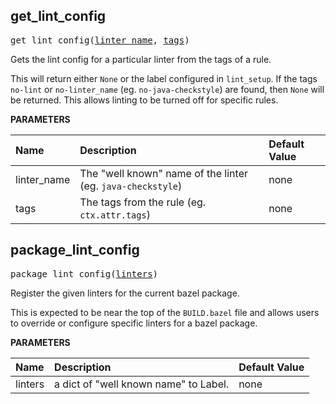 <!-- Generated with Stardoc: http://skydoc.bazel.build -->

<a id="#get_lint_config"></a>

## get_lint_config

<pre>
get_lint_config(<a href="#get_lint_config-linter_name">linter_name</a>, <a href="#get_lint_config-tags">tags</a>)
</pre>

Gets the lint config for a particular linter from the tags of a rule.

This will return either `None` or the label configured in `lint_setup`.
If the tags `no-lint` or `no-linter_name` (eg. `no-java-checkstyle`) are
found, then `None` will be returned. This allows linting to be turned off
for specific rules.


**PARAMETERS**


| Name  | Description | Default Value |
| :------------- | :------------- | :------------- |
| <a id="get_lint_config-linter_name"></a>linter_name |  The "well known" name of the linter (eg. <code>java-checkstyle</code>)   |  none |
| <a id="get_lint_config-tags"></a>tags |  The tags from the rule (eg. <code>ctx.attr.tags</code>)   |  none |


<a id="#package_lint_config"></a>

## package_lint_config

<pre>
package_lint_config(<a href="#package_lint_config-linters">linters</a>)
</pre>

Register the given linters for the current bazel package.

This is expected to be near the top of the `BUILD.bazel` file and
allows users to override or configure specific linters for a bazel
package.


**PARAMETERS**


| Name  | Description | Default Value |
| :------------- | :------------- | :------------- |
| <a id="package_lint_config-linters"></a>linters |  a dict of "well known name" to Label.   |  none |


